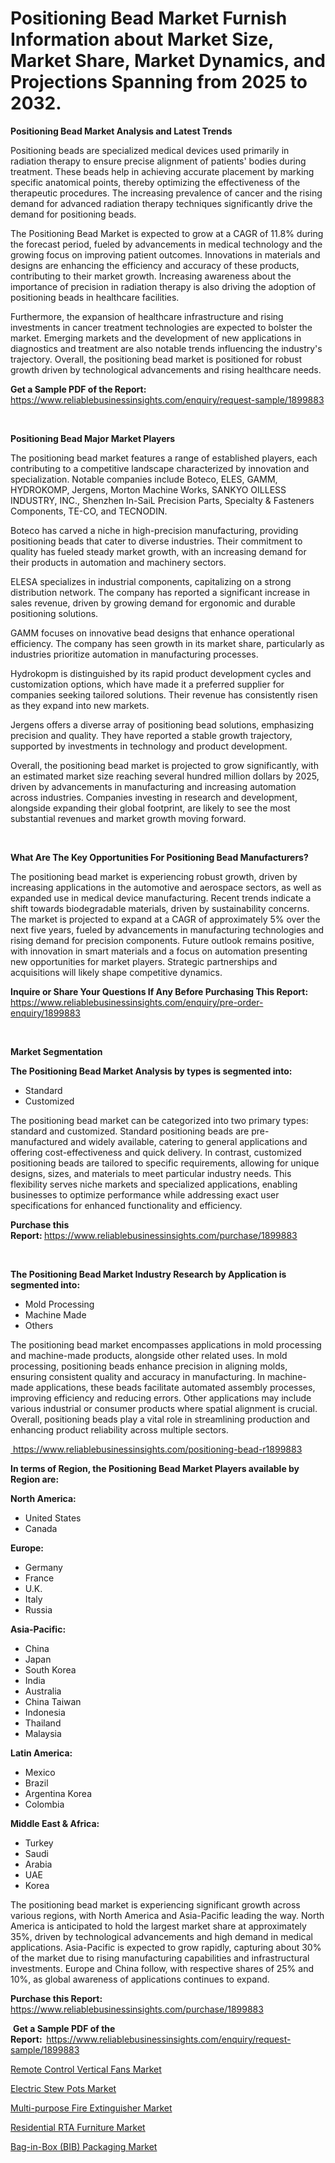 <p><h1>Positioning Bead Market Furnish Information about Market Size, Market Share, Market Dynamics, and Projections Spanning from 2025 to 2032.</h1></p><p><strong>Positioning Bead Market Analysis and Latest Trends</strong></p>
<p><p>Positioning beads are specialized medical devices used primarily in radiation therapy to ensure precise alignment of patients' bodies during treatment. These beads help in achieving accurate placement by marking specific anatomical points, thereby optimizing the effectiveness of the therapeutic procedures. The increasing prevalence of cancer and the rising demand for advanced radiation therapy techniques significantly drive the demand for positioning beads.</p><p>The Positioning Bead Market is expected to grow at a CAGR of 11.8% during the forecast period, fueled by advancements in medical technology and the growing focus on improving patient outcomes. Innovations in materials and designs are enhancing the efficiency and accuracy of these products, contributing to their market growth. Increasing awareness about the importance of precision in radiation therapy is also driving the adoption of positioning beads in healthcare facilities.</p><p>Furthermore, the expansion of healthcare infrastructure and rising investments in cancer treatment technologies are expected to bolster the market. Emerging markets and the development of new applications in diagnostics and treatment are also notable trends influencing the industry's trajectory. Overall, the positioning bead market is positioned for robust growth driven by technological advancements and rising healthcare needs.</p></p>
<p><strong>Get a Sample PDF of the Report:&nbsp;</strong> <a href="https://www.reliablebusinessinsights.com/enquiry/request-sample/1899883?utm_campaign=39&utm_medium=2&utm_source=Github&utm_content=ia&utm_term=06042025&utm_id=positioning-bead">https://www.reliablebusinessinsights.com/enquiry/request-sample/1899883</a></p>
<p>&nbsp;</p>
<p><strong>Positioning Bead Major Market Players</strong></p>
<p><p>The positioning bead market features a range of established players, each contributing to a competitive landscape characterized by innovation and specialization. Notable companies include Boteco, ELES, GAMM, HYDROKOMP, Jergens, Morton Machine Works, SANKYO OILLESS INDUSTRY, INC., Shenzhen In-SaiL Precision Parts, Specialty & Fasteners Components, TE-CO, and TECNODIN.</p><p>Boteco has carved a niche in high-precision manufacturing, providing positioning beads that cater to diverse industries. Their commitment to quality has fueled steady market growth, with an increasing demand for their products in automation and machinery sectors.</p><p>ELESA specializes in industrial components, capitalizing on a strong distribution network. The company has reported a significant increase in sales revenue, driven by growing demand for ergonomic and durable positioning solutions.</p><p>GAMM focuses on innovative bead designs that enhance operational efficiency. The company has seen growth in its market share, particularly as industries prioritize automation in manufacturing processes.</p><p>Hydrokopm is distinguished by its rapid product development cycles and customization options, which have made it a preferred supplier for companies seeking tailored solutions. Their revenue has consistently risen as they expand into new markets.</p><p>Jergens offers a diverse array of positioning bead solutions, emphasizing precision and quality. They have reported a stable growth trajectory, supported by investments in technology and product development.</p><p>Overall, the positioning bead market is projected to grow significantly, with an estimated market size reaching several hundred million dollars by 2025, driven by advancements in manufacturing and increasing automation across industries. Companies investing in research and development, alongside expanding their global footprint, are likely to see the most substantial revenues and market growth moving forward.</p></p>
<p>&nbsp;</p>
<p><strong>What Are The Key Opportunities For Positioning Bead Manufacturers?</strong></p>
<p><p>The positioning bead market is experiencing robust growth, driven by increasing applications in the automotive and aerospace sectors, as well as expanded use in medical device manufacturing. Recent trends indicate a shift towards biodegradable materials, driven by sustainability concerns. The market is projected to expand at a CAGR of approximately 5% over the next five years, fueled by advancements in manufacturing technologies and rising demand for precision components. Future outlook remains positive, with innovation in smart materials and a focus on automation presenting new opportunities for market players. Strategic partnerships and acquisitions will likely shape competitive dynamics.</p></p>
<p><strong>Inquire or Share Your Questions If Any Before Purchasing This Report:</strong> <a href="https://www.reliablebusinessinsights.com/enquiry/pre-order-enquiry/1899883?utm_campaign=39&utm_medium=2&utm_source=Github&utm_content=ia&utm_term=06042025&utm_id=positioning-bead">https://www.reliablebusinessinsights.com/enquiry/pre-order-enquiry/1899883</a></p>
<p>&nbsp;</p>
<p><strong>Market Segmentation</strong></p>
<p><strong>The Positioning Bead Market Analysis by types is segmented into:</strong></p>
<p><ul><li>Standard</li><li>Customized</li></ul></p>
<p><p>The positioning bead market can be categorized into two primary types: standard and customized. Standard positioning beads are pre-manufactured and widely available, catering to general applications and offering cost-effectiveness and quick delivery. In contrast, customized positioning beads are tailored to specific requirements, allowing for unique designs, sizes, and materials to meet particular industry needs. This flexibility serves niche markets and specialized applications, enabling businesses to optimize performance while addressing exact user specifications for enhanced functionality and efficiency.</p></p>
<p><strong>Purchase this Report:&nbsp;</strong><a href="https://www.reliablebusinessinsights.com/purchase/1899883?utm_campaign=39&utm_medium=2&utm_source=Github&utm_content=ia&utm_term=06042025&utm_id=positioning-bead">https://www.reliablebusinessinsights.com/purchase/1899883</a></p>
<p>&nbsp;</p>
<p><strong>The Positioning Bead Market Industry Research by Application is segmented into:</strong></p>
<p><ul><li>Mold Processing</li><li>Machine Made</li><li>Others</li></ul></p>
<p><p>The positioning bead market encompasses applications in mold processing and machine-made products, alongside other related uses. In mold processing, positioning beads enhance precision in aligning molds, ensuring consistent quality and accuracy in manufacturing. In machine-made applications, these beads facilitate automated assembly processes, improving efficiency and reducing errors. Other applications may include various industrial or consumer products where spatial alignment is crucial. Overall, positioning beads play a vital role in streamlining production and enhancing product reliability across multiple sectors.</p></p>
<p><a href="https://www.reliablebusinessinsights.com/positioning-bead-r1899883?utm_campaign=39&utm_medium=2&utm_source=Github&utm_content=ia&utm_term=06042025&utm_id=positioning-bead">&nbsp;https://www.reliablebusinessinsights.com/positioning-bead-r1899883</a></p>
<p><strong>In terms of Region, the Positioning Bead Market Players available by Region are:</strong></p>
<p>
    <p> <strong> North America: </strong>
        <ul>
            <li>United States</li>
            <li>Canada</li>
        </ul>
        </p> 
    <p> <strong> Europe: </strong>
        <ul>
            <li>Germany</li>
            <li>France</li>
            <li>U.K.</li>
            <li>Italy</li>
            <li>Russia</li>
        </ul>
        </p> 
    <p> <strong> Asia-Pacific: </strong>
        <ul>
            <li>China</li>
            <li>Japan</li>
            <li>South Korea</li>
            <li>India</li>
            <li>Australia</li>
            <li>China Taiwan</li>
            <li>Indonesia</li>
            <li>Thailand</li>
            <li>Malaysia</li>
        </ul>
        </p> 
    <p> <strong> Latin America: </strong>
        <ul>
            <li>Mexico</li>
            <li>Brazil</li>
            <li>Argentina Korea</li>
            <li>Colombia</li>
        </ul>
        </p> 
    <p> <strong> Middle East & Africa: </strong>
        <ul>
            <li>Turkey</li>
            <li>Saudi</li>
            <li>Arabia</li>
            <li>UAE</li>
            <li>Korea</li>
        </ul>
    </p>
    </p>
<p><p>The positioning bead market is experiencing significant growth across various regions, with North America and Asia-Pacific leading the way. North America is anticipated to hold the largest market share at approximately 35%, driven by technological advancements and high demand in medical applications. Asia-Pacific is expected to grow rapidly, capturing about 30% of the market due to rising manufacturing capabilities and infrastructural investments. Europe and China follow, with respective shares of 25% and 10%, as global awareness of applications continues to expand.</p></p>
<p><strong>Purchase this Report: </strong><a href="https://www.reliablebusinessinsights.com/purchase/1899883?utm_campaign=39&utm_medium=2&utm_source=Github&utm_content=ia&utm_term=06042025&utm_id=positioning-bead">https://www.reliablebusinessinsights.com/purchase/1899883</a></p>
<p>&nbsp;<strong>Get a Sample PDF of the Report:&nbsp;&nbsp;</strong><a href="https://www.reliablebusinessinsights.com/enquiry/request-sample/1899883?utm_campaign=39&utm_medium=2&utm_source=Github&utm_content=ia&utm_term=06042025&utm_id=positioning-bead">https://www.reliablebusinessinsights.com/enquiry/request-sample/1899883</a></p>
<p><strong></strong></p>
<p><p><a href="https://github.com/gummaarmel83/Market-Research-Report-List-1/blob/main/remote-control-vertical-fans-market.md?utm_campaign=39&utm_medium=2&utm_source=Github&utm_content=ia&utm_term=06042025&utm_id=positioning-bead">Remote Control Vertical Fans Market</a></p><p><a href="https://github.com/uldularido/Market-Research-Report-List-1/blob/main/electric-stew-pots-market.md?utm_campaign=39&utm_medium=2&utm_source=Github&utm_content=ia&utm_term=06042025&utm_id=positioning-bead">Electric Stew Pots Market</a></p><p><a href="https://github.com/akitamegge65/Market-Research-Report-List-1/blob/main/multi-purpose-fire-extinguisher-market.md?utm_campaign=39&utm_medium=2&utm_source=Github&utm_content=ia&utm_term=06042025&utm_id=positioning-bead">Multi-purpose Fire Extinguisher Market</a></p><p><a href="https://github.com/widlerumland/Market-Research-Report-List-1/blob/main/residential-rta-furniture-market.md?utm_campaign=39&utm_medium=2&utm_source=Github&utm_content=ia&utm_term=06042025&utm_id=positioning-bead">Residential RTA Furniture Market</a></p><p><a href="https://github.com/panciujoslin3/Market-Research-Report-List-1/blob/main/bag-in-box-bib-packaging-market.md?utm_campaign=39&utm_medium=2&utm_source=Github&utm_content=ia&utm_term=06042025&utm_id=positioning-bead">Bag-in-Box (BIB) Packaging Market</a></p></p>